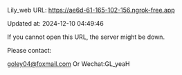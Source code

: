 Lily_web URL: https://ae6d-61-165-102-156.ngrok-free.app

Updated at: 2024-12-10 04:49:46

If you cannot open this URL, the server might be down.

Please contact: 

goley04@foxmail.com Or Wechat:GL_yeaH